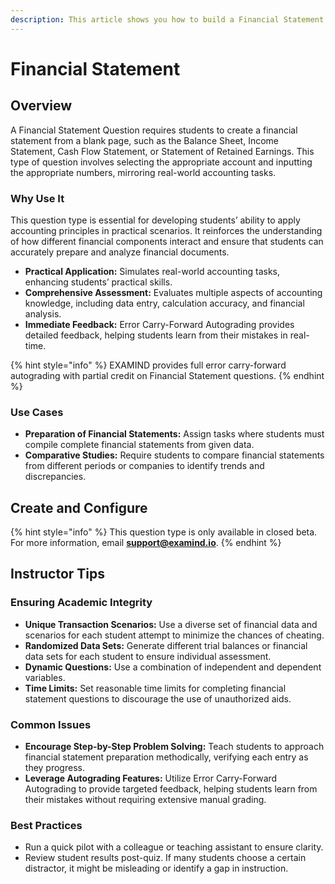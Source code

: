 ```yaml
---
description: This article shows you how to build a Financial Statement question in EXAMIND
---
```


# Financial Statement

## Overview

A Financial Statement Question requires students to create a financial statement from a blank page, such as the Balance Sheet, Income Statement, Cash Flow Statement, or Statement of Retained Earnings. This type of question involves selecting the appropriate account and inputting the appropriate numbers, mirroring real-world accounting tasks.

### Why Use It

This question type is essential for developing students’ ability to apply accounting principles in practical scenarios. It reinforces the understanding of how different financial components interact and ensure that students can accurately prepare and analyze financial documents.

* **Practical Application:** Simulates real-world accounting tasks, enhancing students’ practical skills.
* **Comprehensive Assessment:** Evaluates multiple aspects of accounting knowledge, including data entry, calculation accuracy, and financial analysis.
* **Immediate Feedback:** Error Carry-Forward Autograding provides detailed feedback, helping students learn from their mistakes in real-time.

{% hint style="info" %}
EXAMIND provides full error carry-forward autograding with partial credit on Financial Statement questions.
{% endhint %}

### Use Cases

* **Preparation of Financial Statements:** Assign tasks where students must compile complete financial statements from given data.
* **Comparative Studies:** Require students to compare financial statements from different periods or companies to identify trends and discrepancies.

## Create and Configure

{% hint style="info" %}
This question type is only available in closed beta. For more information, email [**support@examind.io**](mailto:support@examind.io).
{% endhint %}

## Instructor Tips

### Ensuring Academic Integrity

* **Unique Transaction Scenarios:** Use a diverse set of financial data and scenarios for each student attempt to minimize the chances of cheating.
* **Randomized Data Sets:** Generate different trial balances or financial data sets for each student to ensure individual assessment.
* **Dynamic Questions:** Use a combination of independent and dependent variables.
* **Time Limits:** Set reasonable time limits for completing financial statement questions to discourage the use of unauthorized aids.

### Common Issues

* **Encourage Step-by-Step Problem Solving:** Teach students to approach financial statement preparation methodically, verifying each entry as they progress.
* **Leverage Autograding Features:** Utilize Error Carry-Forward Autograding to provide targeted feedback, helping students learn from their mistakes without requiring extensive manual grading.

### Best Practices

* Run a quick pilot with a colleague or teaching assistant to ensure clarity.
* Review student results post-quiz. If many students choose a certain distractor, it might be misleading or identify a gap in instruction.
